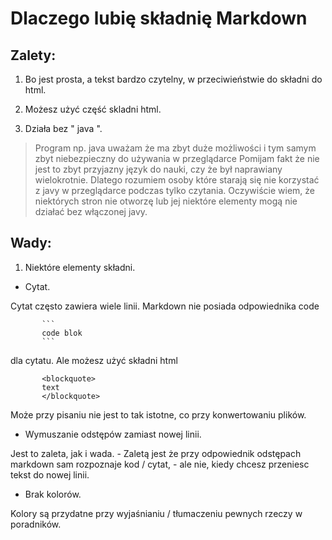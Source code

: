 
# Dlaczego lubię składnię Markdown

## Zalety:

1. Bo jest prosta, a tekst bardzo czytelny, w przeciwieństwie do składni do html.

2. Możesz użyć część skladni html.

3. Działa bez " java ".
<blockquote>
 Program np. java uważam że ma zbyt duże możliwości i tym samym zbyt niebezpieczny do używania w przeglądarce
 Pomijam fakt że nie jest to zbyt przyjazny język do nauki, czy że był naprawiany wielokrotnie.
 Dlatego rozumiem osoby które starają się nie korzystać z javy w przeglądarce podczas tylko czytania.
 Oczywiście wiem, że niektórych stron nie otworzę lub jej niektóre elementy mogą nie działać bez włączonej javy.
 </blockquote>


## Wady:

1. Niektóre elementy składni.

- Cytat.

Cytat często zawiera wiele linii. Markdown nie posiada odpowiednika code

           ```
           code blok
           ```
 
 dla cytatu. Ale możesz użyć składni html  
 
           <blockquote>
           text
           </blockquote> 
           
 Może przy pisaniu nie jest to tak istotne, co przy konwertowaniu plików.
 
- Wymuszanie odstępów zamiast nowej linii.

Jest to zaleta, jak i wada.
    - Zaletą jest że przy odpowiednik odstępach markdown sam rozpoznaje kod / cytat, 
    - ale nie, kiedy chcesz przeniesc tekst do nowej linii.

- Brak kolorów. 

Kolory są przydatne przy wyjaśnianiu / tłumaczeniu pewnych rzeczy w poradników.
